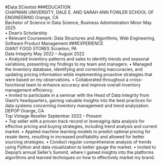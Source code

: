 #Data SCientist
###EDUCATION  
CHAPMAN UNIVERSITY, DALE E. AND SARAH ANN FOWLER SCHOOL OF ENGINEERING  	Orange, CA  
Bachelor of Science in Data Science, Business Administration Minor  	May 2025  
•	Dean’s Scholarship  
•	Relevant Coursework: Data Structures and Algorithms, Web Engineering, Software Product Management
###EXPERIENCE  
GIANT FOOD STORES  	 	 	 	 	 	 	 	        Scranton, PA  
Data Integrity  	May 2022 – August 2022  
•	Analyzed inventory patterns and sales to identify trends and seasonal variations, presenting my findings to my team and managers. 
•	Managed the inventory database, identifying and correcting inaccuracies, and updating pricing information while implementing proactive strategies that were based on my observations.
•	Collaborated throughout a cross-functional team to enhance accuracy and improve overall inventory management efficiency.  
•	Invited to participate in a seminar with the Head of Data Integrity from Giant’s headquarters, gaining valuable insights into the best practices for data systems concerning inventory management and trend analyzation. 
DEPOP  	 	 	 	 	 	 	 	        Orange, CA  
Top Vintage Reseller  	September 2022 – Present  
•	Top seller with a proven track record or leveraging data analysis for effective pricing and buying strategies, including trend analysis and current market. 
•	Applied machine learning models to predict optimal pricing for resale items, resulting in increased profitability and allowed for better sourcing strategies. 
•	Conduct regular comprehensive analysis of trends using Python and data visualization to better gauge the market.
•	Invited to Depop’s annual Seller’s Summit, where I gained insights into the platforms algorithms and learned techniques on how to effectively market my brand. 
